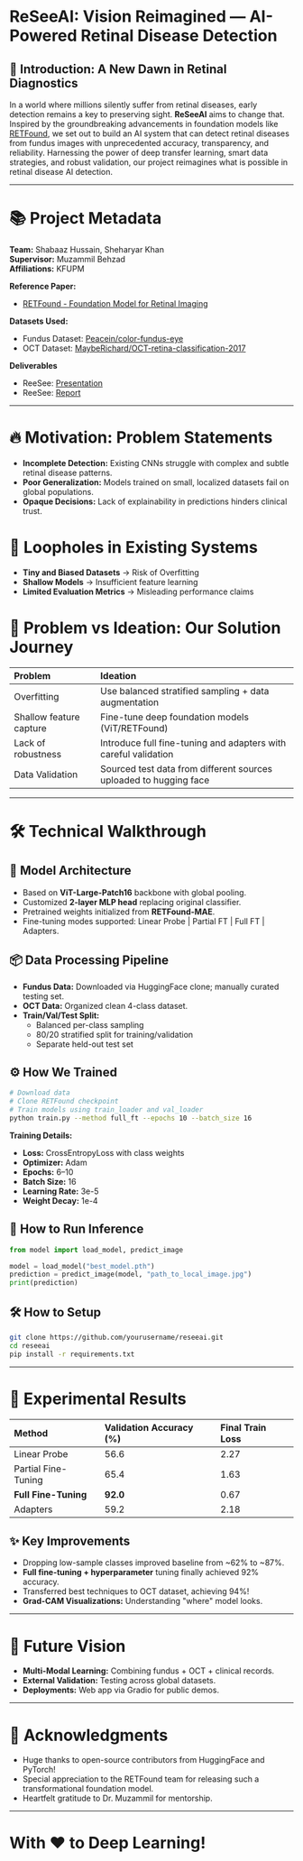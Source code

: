 # ReSeeAI: Vision Reimagined — AI-Powered Retinal Disease Detection

## 🌟 Introduction: A New Dawn in Retinal Diagnostics
In a world where millions silently suffer from retinal diseases, early detection remains a key to preserving sight. **ReSeeAI** aims to change that. Inspired by the groundbreaking advancements in foundation models like [RETFound](https://www.nature.com/articles/s41586-023-06555-x), we set out to build an AI system that can detect retinal diseases from fundus images with unprecedented accuracy, transparency, and reliability. Harnessing the power of deep transfer learning, smart data strategies, and robust validation, our project reimagines what is possible in retinal disease AI detection.

---

# 📚 Project Metadata

**Team:** Shabaaz Hussain, Sheharyar Khan  
**Supervisor:** Muzammil Behzad  
**Affiliations:** KFUPM

**Reference Paper:**  
- [RETFound - Foundation Model for Retinal Imaging](https://www.nature.com/articles/s41586-023-06555-x)

**Datasets Used:**
- Fundus Dataset: [Peacein/color-fundus-eye](https://huggingface.co/datasets/Peacein/color-fundus-eye)
- OCT Dataset: [MaybeRichard/OCT-retina-classification-2017](https://huggingface.co/datasets/MaybeRichard/OCT-retina-classification-2017)

**Deliverables**
- ReeSee: [Presentation](https://reesee.my.canva.site/)
- ReeSee: [Report](https://github.com/BRAIN-Lab-AI/ReSeeAI-AI-Based-Retinal-Disease-Detection/blob/main/Final_report.pdf)

---

# 🔥 Motivation: Problem Statements

- **Incomplete Detection:** Existing CNNs struggle with complex and subtle retinal disease patterns.
- **Poor Generalization:** Models trained on small, localized datasets fail on global populations.
- **Opaque Decisions:** Lack of explainability in predictions hinders clinical trust.

# 🚪 Loopholes in Existing Systems

- **Tiny and Biased Datasets** → Risk of Overfitting
- **Shallow Models** → Insufficient feature learning
- **Limited Evaluation Metrics** → Misleading performance claims

# 🧠 Problem vs Ideation: Our Solution Journey

| Problem | Ideation | 
|:---|:---|
| Overfitting | Use balanced stratified sampling + data augmentation |
| Shallow feature capture | Fine-tune deep foundation models (ViT/RETFound) |
| Lack of robustness | Introduce full fine-tuning and adapters with careful validation |
| Data Validation    | Sourced test data from different sources uploaded to hugging face |

---

# 🛠️ Technical Walkthrough

## 🚀 Model Architecture
- Based on **ViT-Large-Patch16** backbone with global pooling.
- Customized **2-layer MLP head** replacing original classifier.
- Pretrained weights initialized from **RETFound-MAE**.
- Fine-tuning modes supported: Linear Probe | Partial FT | Full FT | Adapters.

## 📦 Data Processing Pipeline
- **Fundus Data:** Downloaded via HuggingFace clone; manually curated testing set.
- **OCT Data:** Organized clean 4-class dataset.
- **Train/Val/Test Split:**
  - Balanced per-class sampling
  - 80/20 stratified split for training/validation
  - Separate held-out test set

## ⚙️ How We Trained
```bash
# Download data
# Clone RETFound checkpoint
# Train models using train_loader and val_loader
python train.py --method full_ft --epochs 10 --batch_size 16
```

**Training Details:**
- **Loss:** CrossEntropyLoss with class weights
- **Optimizer:** Adam
- **Epochs:** 6–10
- **Batch Size:** 16
- **Learning Rate:** 3e-5
- **Weight Decay:** 1e-4

## 🎯 How to Run Inference
```python
from model import load_model, predict_image

model = load_model("best_model.pth")
prediction = predict_image(model, "path_to_local_image.jpg")
print(prediction)
```

## 🛠️ How to Setup
```bash
git clone https://github.com/yourusername/reseeai.git
cd reseeai
pip install -r requirements.txt
```

---

# 🧪 Experimental Results

| Method          | Validation Accuracy (%) | Final Train Loss |
|:----------------|:------------------------|:-----------------|
| Linear Probe    | 56.6                     | 2.27              |
| Partial Fine-Tuning | 65.4                 | 1.63              |
| **Full Fine-Tuning** | **92.0**             | 0.67              |
| Adapters        | 59.2                     | 2.18              |

## ✨ Key Improvements
- Dropping low-sample classes improved baseline from ~62% to ~87%.
- **Full fine-tuning + hyperparameter** tuning finally achieved 92% accuracy.
- Transferred best techniques to OCT dataset, achieving 94%!
- **Grad-CAM Visualizations:** Understanding "where" model looks.

---

# 🌈 Future Vision
- **Multi-Modal Learning:** Combining fundus + OCT + clinical records.
- **External Validation:** Testing across global datasets.
- **Deployments:** Web app via Gradio for public demos.

---

# 🙏 Acknowledgments
- Huge thanks to open-source contributors from HuggingFace and PyTorch!
- Special appreciation to the RETFound team for releasing such a transformational foundation model.
- Heartfelt gratitude to Dr. Muzammil for mentorship.

---

# With ❤️ to Deep Learning!

